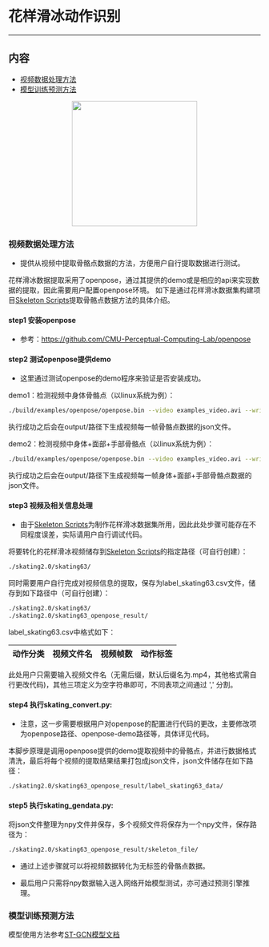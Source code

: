 # 花样滑冰动作识别

---
## 内容

- [视频数据处理方法](#视频数据处理方法)
- [模型训练预测方法](#模型训练预测方法)


<div align="center">
  <img src="Alex.gif" width=250/></div>

### 视频数据处理方法

 - 提供从视频中提取骨骼点数据的方法，方便用户自行提取数据进行测试。

 花样滑冰数据提取采用了openpose，通过其提供的demo或是相应的api来实现数据的提取，因此需要用户配置openpose环境。
 如下是通过花样滑冰数据集构建项目[Skeleton Scripts](https://github.com/HaxiSnake/skeleton_scripts)提取骨骼点数据方法的具体介绍。

 #### step1 安装openpose

 - 参考：https://github.com/CMU-Perceptual-Computing-Lab/openpose

 #### step2 测试openpose提供demo

 - 这里通过测试openpose的demo程序来验证是否安装成功。

 demo1：检测视频中身体骨骼点（以linux系统为例）：

 ```bash
 ./build/examples/openpose/openpose.bin --video examples_video.avi --write_json output/ --display 0 --render_pose 0
 ```

 执行成功之后会在output/路径下生成视频每一帧骨骼点数据的json文件。

 demo2：检测视频中身体+面部+手部骨骼点（以linux系统为例）：

 ```bash
 ./build/examples/openpose/openpose.bin --video examples_video.avi --write_json output/ --display 0 --render_pose 0 --face --hand
 ```

 执行成功之后会在output/路径下生成视频每一帧身体+面部+手部骨骼点数据的json文件。

 #### step3 视频及相关信息处理

 - 由于[Skeleton Scripts](https://github.com/HaxiSnake/skeleton_scripts)为制作花样滑冰数据集所用，因此此处步骤可能存在不同程度误差，实际请用户自行调试代码。

 将要转化的花样滑冰视频储存到[Skeleton Scripts](https://github.com/HaxiSnake/skeleton_scripts)的指定路径（可自行创建）：
 ```bash
 ./skating2.0/skating63/
 ```

 同时需要用户自行完成对视频信息的提取，保存为label_skating63.csv文件，储存到如下路径中（可自行创建）：

 ```bash
 ./skating2.0/skating63/
 ./skating2.0/skating63_openpose_result/
 ```

 label_skating63.csv中格式如下：

 | 动作分类 | 视频文件名 | 视频帧数 | 动作标签 |
 | :----: | :----: | :----: | :---- |

 此处用户只需要输入视频文件名（无需后缀，默认后缀名为.mp4，其他格式需自行更改代码)，其他三项定义为空字符串即可，不同表项之间通过 ',' 分割。

 #### step4 执行skating_convert.py:

 - 注意，这一步需要根据用户对openpose的配置进行代码的更改，主要修改项为openpose路径、openpose-demo路径等，具体详见代码。

 本脚步原理是调用openpose提供的demo提取视频中的骨骼点，并进行数据格式清洗，最后将每个视频的提取结果结果打包成json文件，json文件储存在如下路径：

 ```bash
 ./skating2.0/skating63_openpose_result/label_skating63_data/
 ```

 #### step5 执行skating_gendata.py:

 将json文件整理为npy文件并保存，多个视频文件将保存为一个npy文件，保存路径为：

 ```bash
 ./skating2.0/skating63_openpose_result/skeleton_file/
 ```

 - 通过上述步骤就可以将视频数据转化为无标签的骨骼点数据。

 - 最后用户只需将npy数据输入送入网络开始模型测试，亦可通过预测引擎推理。


 ### 模型训练预测方法

 模型使用方法参考[ST-GCN模型文档](../../docs/zh-CN/model_zoo/recognition/stgcn.md)
